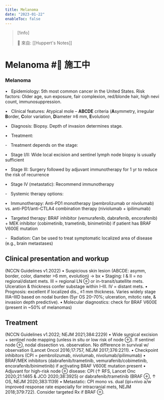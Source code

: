 ```yaml
---
title: Melanoma
date: "2023-01-22"
enableToc: false
---
```


> [!info]
>
> 🌱 來自: [[Huppert's Notes]]

# Melanoma #🚧 施工中

### Melanoma

•   Epidemiology: 5th most common cancer in the United States. Risk factors: Older age, sun exposure, fair complexion, red/blonde hair, high nevi count, immunosuppression.

•   Clinical features: Atypical mole – **ABCDE** criteria (**A**symmetry, irregular **B**order, **C**olor variation, **D**iameter ≥6 mm, **E**volution)

•   Diagnosis: Biopsy. Depth of invasion determines stage.

•   Treatment:

-   Treatment depends on the stage:

**•**   Stage I/II: Wide local excision and sentinel lymph node biopsy is usually sufficient

**•**   Stage III: Surgery followed by adjuvant immunotherapy for 1 yr to reduce the risk of recurrence

**•**   Stage IV (metastatic): Recommend immunotherapy

-   Systemic therapy options:

**•**   Immunotherapy: Anti-PD1 monotherapy (pembrolizumab or nivolumab) vs. anti-PD1/anti-CTLA4 combination therapy (niviolumab \+ ipilimumab)

**•**   Targeted therapy: BRAF inhibitor (vemurafenib, dabrafenib, encorafenib) \+ MEK inhibitor (cobimetinib, trametinib, binimetinib) if patient has BRAF V600E mutation

-   Radiation: Can be used to treat symptomatic localized area of disease (e.g., brain metastases)

## Clinical presentation and workup
(NCCN Guidelines v1.2022)
• Suspicious skin lesion (ABCDE: asymm, border, color, diameter >6 mm, evolution) → bx
• Staging: I & II = no regional/distant mets. III = regional LN ⊕ or in-transit/satellite mets. Ulceration & thickness confer substage within I–III. IV = distant mets.
• Prognosis: excellent if localized dis., ≤1 mm thickness. Varies widely stage IIIA–IIID based on nodal burden (5yr OS 20–70%; ulceration, mitotic rate, & invasion depth predictive).
• Molecular diagnostics: check for BRAF V600E (present in ~50% of melanomas)

## Treatment

(NCCN Guidelines v1.2022; NEJM 2021;384:2229)
• Wide surgical excision + sentinel node mapping (unless in situ or low risk of node ⊕).
If sentinel node ⊕, nodal dissection vs. observation. No difference in survival w/ observation (Lancet Oncol 2016;17:757, NEJM 2017;376:2211).
• Checkpoint inhibitors (CPI = pembrolizumab, nivolumab, nivolumab/ipilimumab)
• BRAF/MEK inhibitors (dabrafenib/trametinib, vemurafenib/cobimetinib, encorafenib/binimetinib) if activating BRAF V600E mutation present
• Adjuvant for high-risk node ⊕ disease: CPI (↑ RFS, Lancet Onc 2020;21:1465 & JCO 2020;38:3925) or dabrafenib/trametinib (BRAF ⊕, ↑ OS, NEJM 2020;383:1139)
• Metastatic: CPI mono vs. dual (ipi+nivo a/w improved response rate especially for intracranial mets, NEJM 2018;379:722). Consider targeted Rx if BRAF ⊕.
